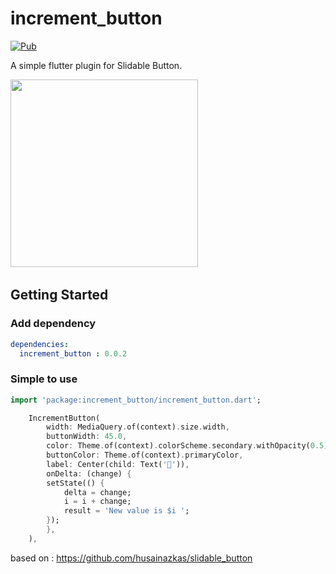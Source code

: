 # increment_button 


[![Pub](https://img.shields.io/pub/v/slidable_button.svg?style=flat-square)](https://pub.dartlang.org/packages/increment_button)


A simple flutter plugin for Slidable Button.

<img src="https://raw.githubusercontent.com/bradintheusa/increment_button/master/screenshot/screenshot_1.png" width="300px"/> &nbsp; 




## Getting Started

### Add dependency

```yaml
dependencies:
  increment_button : 0.0.2
```

### Simple to use

```dart
import 'package:increment_button/increment_button.dart';
```

```dart
    IncrementButton(
        width: MediaQuery.of(context).size.width,
        buttonWidth: 45.0,
        color: Theme.of(context).colorScheme.secondary.withOpacity(0.5),
        buttonColor: Theme.of(context).primaryColor,
        label: Center(child: Text('🏀')),
        onDelta: (change) {
        setState(() {
            delta = change;
            i = i + change;
            result = 'New value is $i ';
        });
        },
    ),
```




based on : https://github.com/husainazkas/slidable_button

